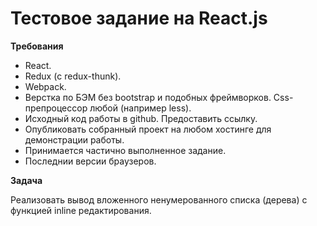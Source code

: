 Тестовое задание на React.js
==============================

**Требования**
-	React.
-	Redux (с redux-thunk).
-	Webpack.
-	Верстка по БЭМ без bootstrap и подобных фреймворков. Css-препроцессор любой (например less).
-	Исходный код работы в github. Предоставить ссылку.
-	Опубликовать собранный проект на любом хостинге для демонстрации работы.
-	Принимается частично выполненное задание.
-	Последнии версии браузеров.

**Задача**

Реализовать вывод вложенного ненумерованного списка (дерева) с функцией inline редактирования. 
